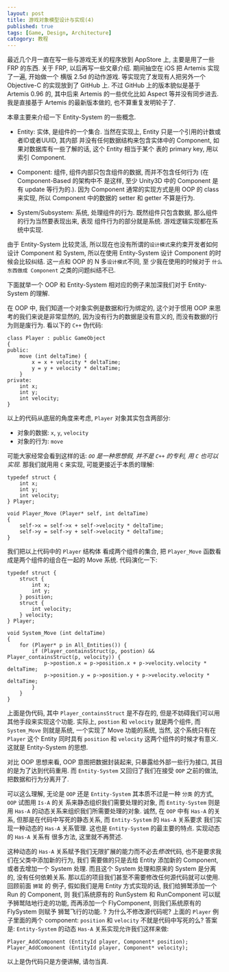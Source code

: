 ```yaml
---
layout: post
title: 游戏对象模型设计与实现(4)
published: true
tags: [Game, Design, Architecture]
catogory: 教程
---
```


最近几个月一直在写一些与游戏无关的程序放到 AppStore 上, 主要是用了一些 FRP 的东西.
关于 FRP, 以后再写一些文章介绍. 期间抽空在 iOS 把 Artemis 实现了一遍, 开始做一个
横版 2.5d 的动作游戏. 等实现完了发现有人把另外一个 Objective-C 的实现放到了 GitHub
上. 不过 GitHub 上的版本貌似是基于 Artemis 0.96 的, 其中后来 Artemis 的一些优化比如
Aspect 等并没有同步进去. 我是直接基于 Artemis 的最新版本做的, 也不算重复发明轮子了.

本章主要来介绍一下 Entity-System 的一些概念.

<!--more-->

- Entity: 实体, 是组件的一个集合. 当然在实现上, Entity 只是一个引用的计数或者ID或者UUID, 其内部
并没有任何数据结构来包含实体中的 Component, 如果对数据库有一些了解的话, 这个 Entity 相当于某个
表的 primary key, 用以索引 Component.

- Component: 组件, 组件内部只包含组件的数据, 而并不包含任何行为 (在 Component-Based 的架构中不
是这样, 至少 Unity3D 中的 Component 是有 update 等行为的.). 因为 Component 通常的实现方式是用 OOP
的 class 来实现, 所以 Component 中的数据的 setter 和 getter 不算是行为.

- System/Subsystem: 系统, 处理组件的行为. 既然组件只包含数据, 那么组件的行为当然要表现出来, 表现
组件行为的部分就是系统. 游戏逻辑实现都在系统中实现.

由于 Entity-System 比较灵活, 所以现在也没有所谓的`设计模式`来约束开发者如何设计 Component 和 System,
所以在使用 Entity-System 设计 Component 的时候会比较纠结. 这一点和 OOP 的 N 多`设计模式`不同, 至
少我在使用的时候对于 `什么东西做成 Component` 之类的问题纠结不已.

下面就举一个 OOP 和 Entity-System 相对应的例子来加深我们对于 Entity-System 的理解.

在 OOP 中, 我们知道一个对象实例是数据和行为绑定的, 这个对于惯用 OOP 来思考的我们来说是非常显然的,
因为没有行为的数据是没有意义的, 而没有数据的行为则是废行为. 看以下的 `C++` 伪代码:

    class Player : public GameObject
    {
    public:
        move (int deltaTime) {
            x = x + velocity * deltaTime;
            y = y + velocity * deltaTime;
        }
    private:
        int x;
        int y;
        int velocity;
    }

以上的代码从底层的角度来考虑, `Player` 对象其实包含两部分:

- 对象的数据: `x`, `y`, `velocity`
- 对象的行为: `move`

可能大家经常会看到这样的话: *`OO` 是一种思想假, 并不是 `C++` 的专利, 用 `C` 也可以实现.* 那我们就用用 `C` 来实现,
可能更接近于本质的理解:

    typedef struct {
        int x;
        int y;
        int velocity;
    } Player;

    void Player_Move (Player* self, int deltaTime)
    {
        self->x = self->x + self->velocity * deltaTime;
        self->y = self->y + self->velocity * deltaTime;
    }

我们把以上代码中的 `Player` 结构体 看成两个组件的集合, 把 `Player_Move` 函数看成是两个组件的组合在一起的 Move 系统.
代码演化一下:

    typedef struct {
        struct {
            int x;
            int y;
        } position;
        struct {
            int velocity;
        } velocity;
    } Player;

    void System_Move (int deltaTime)
    {
        for (Player* p in All_Entities()) {
            if (Player_containsStruct(p, postion) && Player_containsStruct(p, velocity)) {
                p->postion.x = p->position.x + p->velocity.velocity * deltaTime;
                p->position.y = p->position.y + p->velocity.velocity * deltaTime;
            }
        }
    }

上面是伪代码, 其中 `Player_containsStruct` 是不存在的, 但是不妨碍我们可以用其他手段来实现这个功能.
实际上, `postion` 和 `velocity` 就是两个组件, 而 `System_Move` 则就是系统, 一个实现了 Move 功能的系统,
当然, 这个系统只有在 `Player` 这个 Entity 同时具有 `position` 和 `velocity` 这两个组件的时候才有意义.
这就是 Entity-System 的思想.

对比 OOP 思想来看, OOP 意图把数据封装起来, 只暴露给外部一些行为接口, 其目的是为了达到代码重用. 而
`Entity-System` 又回归了我们在接受 `OOP` 之前的做法, 把数据和行为分离开了.

可以这么理解, 无论是 `OOP` 还是 `Entity-System` 其本质不过是一种 `分类` 的方式, `OOP` 试图用 `Is-A` 的关
系来静态组织我们需要处理的对象, 而 `Entity-System` 则是用 `Has-A` 的动态关系来组织我们所需要处理的对象.
诚然, 在 `OOP` 中有 `Has-A` 的关系, 但那是在代码中写死的静态关系, 而 `Entity-System` 的 `Has-A` 关系要求
我们实现一种动态的  `Has-A` 关系管理. 这也是 `Entity-System` 的最主要的特点. 实现动态的  `Has-A` 关系有
很多方法, 这里就不再赘述.

这种动态的 `Has-A` 关系赋予我们无限扩展的能力而不必去*修改*代码, 也不是要求我们在父类中添加新的行为, 我们
需要做的只是去给 Entity 添加新的 Component, 或者去增加一个 System 处理. 而且这个 System 处理和原来的
System 是分离的, 没有任何依赖关系. 那以后的项目我们甚至不需要修改任何源代码就可以使用. 回顾前面 `狮鹫` 的
例子, 假如我们是用 Entity 方式实现的话, 我们给狮鹫添加一个 Run 的 Component, 则 我们系统原有的 RunSystem 
和 RunComponent 可以赋予狮鹫陆地行走的功能, 而再添加一个 FlyComponent, 则我们系统原有的 FlySystem 则赋予
狮鹫飞行的功能. ? 为什么不修改源代码呢? 上面的 `Player` 例子里面的两个 component: `position` 和 `velocity`
不就是代码中写死的么? 答案是:  `Entity-System` 的动态 `Has-A` 关系实现允许我们这样来做:

    Player_AddComponent (EntityId player, Component* position);
    Player_AddComoonent (EntityId player, Component* velocity);

以上是伪代码只是方便讲解, 请勿当真.
